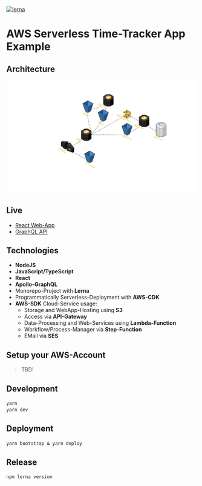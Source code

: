 [![lerna](https://img.shields.io/badge/maintained%20with-lerna-cc00ff.svg)](https://lernajs.io/)

# AWS Serverless Time-Tracker App Example

## Architecture

![Architecture](./architecture.png)

## Live

* [React Web-App](https://s3.eu-central-1.amazonaws.com/time-tracker-webapp.mikebild.com/index.html)
* [GraphQL API](https://ilk18d9m69.execute-api.eu-central-1.amazonaws.com/prod/)

## Technologies

* **NodeJS**
* **JavaScript/TypeScript**
* **React**
* **Apollo-GraphQL**
* Monorepo-Project with **Lerna**
* Programmatically Serverless-Deployment with **AWS-CDK**
* **AWS-SDK** Cloud-Service usage:
  * Storage and WebApp-Hosting using **S3**
  * Access via **API-Gateway**
  * Data-Processing and Web-Services using **Lambda-Function**
  * Workflow/Process-Manager via **Step-Function**
  * EMail via **SES**

## Setup your AWS-Account

> TBD!

## Development

```bash
yarn
yarn dev
```

## Deployment

```bash
yarn bootstrap & yarn deploy
```

## Release

```bash
npm lerna version
```